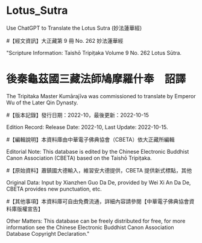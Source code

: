 # Lotus_Sutra
Use ChatGPT to Translate the Lotus Sutra (妙法蓮華經)

#【經文資訊】大正藏第 9 冊 No. 262 妙法蓮華經

"Scripture Information: Taishō Tripiṭaka Volume 9 No. 262 Lotus Sūtra.

# 後秦龜茲國三藏法師鳩摩羅什奉　詔譯

The Tripitaka Master Kumārajīva was commissioned to translate by Emperor Wu of the Later Qin Dynasty.

#【版本記錄】發行日期：2022-10，最後更新：2022-10-15

Edition Record: Release Date: 2022-10, Last Update: 2022-10-15.


#【編輯說明】本資料庫由中華電子佛典協會（CBETA）依大正藏所編輯

Editorial Note: This database is edited by the Chinese Electronic Buddhist Canon Association (CBETA) based on the Taishō Tripiṭaka.


#【原始資料】蕭鎮國大德輸入，維習安大德提供，CBETA 提供新式標點，其他

Original Data: Input by Xianzhen Guo Da De, provided by Wei Xi An Da De, CBETA provides new punctuation, etc.


#【其他事項】本資料庫可自由免費流通，詳細內容請參閱【中華電子佛典協會資料庫版權宣告】

Other Matters: This database can be freely distributed for free, for more information see the Chinese Electronic Buddhist Canon Association Database Copyright Declaration."





